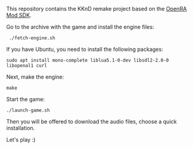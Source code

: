 This repository contains the KKnD remake project based on the [OpenRA Mod SDK](https://github.com/OpenRA/OpenRAModSDK).

Go to the archive with the game and install the engine files:

```
 ./fetch-engine.sh
```

If you have Ubuntu, you need to install the following packages:
```
sudo apt install mono-complete liblua5.1-0-dev libsdl2-2.0-0 libopenal1 curl
```

Next, make the engine:
```
make
```

Start the game:
```
./launch-game.sh
```
Then you will be offered to download the audio files, choose a quick installation.


Let's play :)
